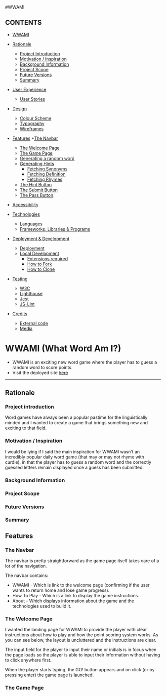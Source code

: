 #WWAMI

## CONTENTS

* [WWAMI](#WWAMI)

* [Rationale](#rationale)
  * [Project Introduction](#project-introduction)
  * [Motivation / Inspiration](#motivation-/-inspiration)
  * [Background Information](#background-information)
  * [Project Scope](#project-scope)
  * [Future Versions](#future-versions)
  * [Summary](#summary)

* [User Experience](#user-experience-ux)
  * [User Stories](#user-stories)

* [Design](#design)
  * [Colour Scheme](#colour-scheme)
  * [Typography](#typography)
  * [Wireframes](#wireframes)

* [Features](#features)
  *[The Navbar](#the-navbar)
  * [The Welcome Page](#the-welcome-page)
  * [The Game Page](#the-game-page)
  * [Generating a random word](#generating-a-random-word)
  * [Generating Hints](#generating-hints)
    * [Fetching Synonyms](#fetching-synonyms)
    * [Fetching Definition](#fetching-definition)
    * [Fetching Rhymes](#fetching-rhymes)
  * [The Hint Button](#the-hint-button)
  * [The Submit Button](#the-submit-button)
  * [The Pass Button](#the-pass-button)
* [Accessibility](#accessibility)

* [Technologies](#technologies)
  * [Languages](#languages)
  * [Frameworks, Libraries & Programs](#frameworks-libraries--programs)

* [Deployment & Development](#deployment--development)
  * [Deployment](#deployment)
  * [Local Development](#local-development)
    * [Extensions required](#extensions-required)
    * [How to Fork](#how-to-fork)
    * [How to Clone](#how-to-clone)

* [Testing](#testing)
  * [W3C](#W3C)
  * [Lighthouse](#Lighthouse)
  * [Jest](#jest)
  * [JS-Lint](#js-lint)
  
* [Credits](#credits)
  * [External code](#external-code)
  * [Media](#media)

 # WWAMI (What Word Am I?) 
 
 * WWAMI is an exciting new word game where the player has to guess a random word to score points. 
  * Visit the deployed site [here]()
 
---

## Rationale

### Project introduction

Word games have always been a popular pastime for the linguistically minded and I wanted to create a game that brings something new and exciting to that field.

### Motivation / Inspiration

I would be lying if I said the main inspiration for WWAMI wasn't an incredibly popular daily word game (that may or may not rhyme with curdle), in that the player has to guess a random word and the correctly guessed letters remain displayed once a guess has been submitted. 

### Background Information

### Project Scope

### Future Versions

### Summary

## Features

### The Navbar

The navbar is pretty straightforward as the game page itself takes care of a lot of the navigation. 

The navbar contains:
  * WWAMI - Which is link to the welcome page (confirming if the user wants to return home and lose game progress). 
  * How To Play - Which is a link to display the game instructions.
  * About - Which displays information about the game and the technologies used to build it.

### The Welcome Page

I wanted the landing page for WWAMI to provide the player with clear instructions about how to play and how the point scoring system works. As you can see below, the layout is uncluttered and the instructions are clear.

The input field for the player to input their name or initials is in focus when the page loads so the player is able to input their information without having to click anywhere first.

When the player starts typing, the GO! button appears and on click (or by pressing enter) the game page is launched.

### The Game Page





